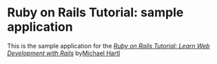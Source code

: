 # Ruby on Rails Tutorial: sample application

This is the sample application for the 
[*Ruby on Rails Tutorial:
Learn Web Development with Rails*](http://www.railstutorial.org)
by[Michael Hartl](http://www.michaelhartl.com)